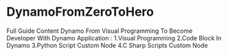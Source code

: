 # DynamoFromZeroToHero
Full Guide Content Dynamo From Visual Programming To Become Developer With Dynamo Application : 
1.Visual Programming
2.Code Block In Dynamo
3.Python Script Custom Node
4.C Sharp Scripts Custom Node
